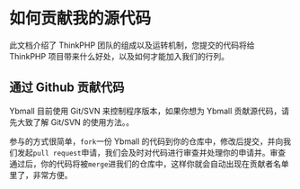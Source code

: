 如何贡献我的源代码
===

此文档介绍了 ThinkPHP 团队的组成以及运转机制，您提交的代码将给 ThinkPHP 项目带来什么好处，以及如何才能加入我们的行列。

## 通过 Github 贡献代码

Ybmall 目前使用 Git/SVN 来控制程序版本，如果你想为 Ybmall 贡献源代码，请先大致了解 Git/SVN 的使用方法。。

参与的方式很简单，`fork`一份 Ybmall 的代码到你的仓库中，修改后提交，并向我们发起`pull request`申请，我们会及时对代码进行审查并处理你的申请并。审查通过后，你的代码将被`merge`进我们的仓库中，这样你就会自动出现在贡献者名单里了，非常方便。
